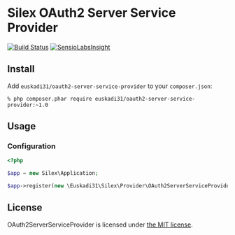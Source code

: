 # Silex OAuth2 Server Service Provider

[![Build Status](https://travis-ci.org/euskadi31/OAuth2ServerServiceProvider.svg?branch=master)](https://travis-ci.org/euskadi31/OAuth2ServerServiceProvider)
[![SensioLabsInsight](https://insight.sensiolabs.com/projects/2c558cf6-6607-4eba-a1c1-08f60e1d14ae/mini.png)](https://insight.sensiolabs.com/projects/2c558cf6-6607-4eba-a1c1-08f60e1d14ae)


## Install

Add `euskadi31/oauth2-server-service-provider` to your `composer.json`:

    % php composer.phar require euskadi31/oauth2-server-service-provider:~1.0

## Usage

### Configuration

```php
<?php

$app = new Silex\Application;

$app->register(new \Euskadi31\Silex\Provider\OAuth2ServerServiceProvider);
```

## License

OAuth2ServerServiceProvider is licensed under [the MIT license](LICENSE.md).
